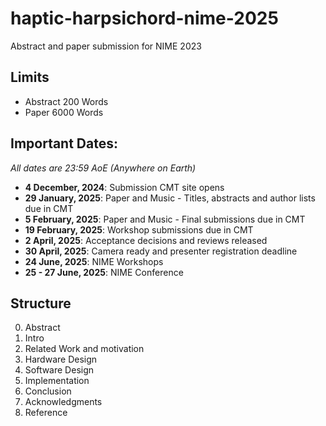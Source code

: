 # haptic-harpsichord-nime-2025
Abstract and paper submission for NIME 2023

## Limits

- Abstract 200 Words
- Paper 6000 Words


## Important Dates:
_All dates are 23:59 AoE (Anywhere on Earth)_

- **4 December, 2024**: Submission CMT site opens
- **29 January, 2025**: Paper and Music - Titles, abstracts and author lists due in CMT
- **5 February, 2025**: Paper and Music -  Final submissions due in CMT
- **19 February, 2025**: Workshop submissions due in CMT
- **2 April, 2025**: Acceptance decisions and reviews released
- **30 April, 2025**: Camera ready and presenter registration deadline
- **24 June, 2025**: NIME Workshops
- **25 - 27 June, 2025**: NIME Conference


## Structure

0. Abstract
1. Intro
2. Related Work and motivation
3. Hardware Design
4. Software Design
5. Implementation
6. Conclusion
7. Acknowledgments
8. Reference
